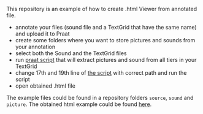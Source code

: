 ﻿This repository is an example of how to create .html Viewer from annotated file.

* annotate your files (sound file and a TextGrid that have the same name) and upload it to Praat
* create some folders where you want to store pictures and sounds from your annotation
* select both the Sound and the TextGrid files 
* run [praat script](https://raw.githubusercontent.com/agricolamz/from_sound_to_html_viewer/master/extract_sound_and_picture.praat) that will extract pictures and sound from all tiers in your TextGrid
* change 17th and 19th line of [the script](https://raw.githubusercontent.com/agricolamz/from_sound_to_html_viewer/master/create_html.Rmd) with correct path and run the script
* open obtained .html file

The example files could be found in a repository folders `source`,  `sound` and `picture`. The obtained html example could be found [here](https://agricolamz.github.io/from_sound_to_html_viewer/create_html.html).

